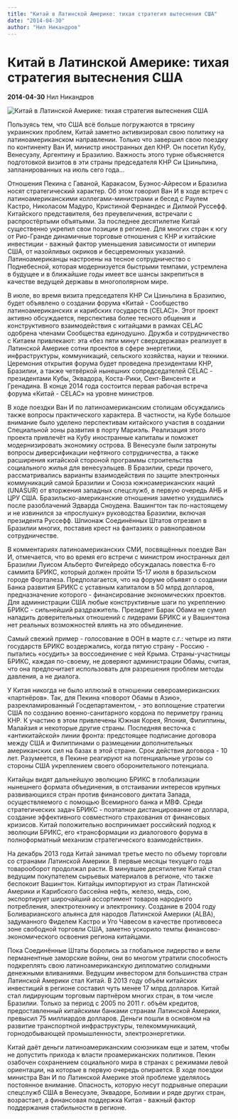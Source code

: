 ```yaml
---
title: "Китай в Латинской Америке: тихая стратегия вытеснения США"
date: "2014-04-30"
author: "Нил Никандров"
---
```


# Китай в Латинской Америке: тихая стратегия вытеснения США

**2014-04-30** Нил Никандров

![Китай в Латинской Америке: тихая стратегия вытеснения США](http://i.gyazo.com/6c15398f3072789d64e77fd948891397.png)

Пользуясь тем, что США всё больше погружаются в трясину украинских проблем, Китай заметно активизировал свою политику на латиноамериканском направлении. Только что завершил свою поездку по континенту Ван И, министр иностранных дел КНР. Он посетил Кубу, Венесуэлу, Аргентину и Бразилию. Важность этого турне объясняется подготовкой визитов в эти страны председателя КНР Си Цзиньпина, запланированных на июль сего года...

Отношения Пекина с Гаваной, Каракасом, Буэнос-Айресом и Бразилиа носят стратегический характер. Об этом говорил Ван И в ходе встреч с латиноамериканскими коллегами-министрами и бесед с Раулем Кастро, Николасом Мадуро, Кристиной Фернандес и Дилмой Руссефф. Китайского представителя, без преувеличения, встречали с распростёртыми объятьями. За последнее десятилетие Китай существенно укрепил свои позиции в регионе. Для многих стран к югу от Рио-Гранде динамичные торговые отношения с КНР и китайские инвестиции - важный фактор уменьшения зависимости от империи США, от назойливых окриков и бесцеремонных указаний. Латиноамериканцы настроены на тесное сотрудничество с Поднебесной, которая модернизуется быстрыми темпами, устремлена в будущее и в ближайшие годы имеет все шансы закрепиться в качестве ведущей державы в многополярном мире.

В июле, во время визита председателя КНР Си Цзиньпина в Бразилию, будет объявлено о создании форума «Китай - Сообщество латиноамериканских и карибских государств (CELAC)». Этот проект активно обсуждается, перспектива более тесного общения и конструктивного взаимодействия с китайцами в рамках CELAC одобрена членами Сообщества единодушно. Дружба и сотрудничество с Китаем привлекают: эта «без пяти минут сверхдержава» реализует в Латинской Америке сотни проектов в сфере энергетики, инфраструктуры, коммуникаций, сельского хозяйства, науки и техники. Церемония открытия форума будет проведена президентами КНР, Бразилии, а также четвёркой нынешних сопредседателей CELAC - президентами Кубы, Эквадора, Коста-Рики, Сент-Винсенте и Гренадина. В конце 2014 года состоится первая рабочая встреча форума «Китай - CELAC» на уровне министров.

В ходе поездки Ван И по латиноамериканским столицам обсуждались также вопросы практического характера. В частности, на Кубе большое внимание было уделено перспективам китайского участия в создании Специальной зоны развития в порту Мариэль. Реализация этого проекта привлечёт на Кубу иностранные капиталы и поможет модернизировать экономику острова. В Венесуэле были затронуты вопросы диверсификации нефтяного сотрудничества, а также расширения китайской стороной программы строительства социального жилья для венесуэльцев. В Бразилии, среди прочего, рассматривались варианты взаимодействия по защите электронных коммуникаций самой Бразилии и Союза южноамериканских наций (UNASUR) от вторжения западных спецслужб, в первую очередь АНБ и ЦРУ США. Бразильско-американские отношения заметно ухудшились после разоблачений Эдварда Сноудена. Вашингтон так по-настоящему и не извинился за «прослушку» руководства Бразилии, включая президента Руссефф. Шпионаж Соединённых Штатов отрезвил в Бразилии многих, поставив крест на фантазиях о равноправном сотрудничестве.

В комментариях латиноамериканских СМИ, посвящённых поездке Ван И, отмечается, что во время его встречи с министром иностранных дел Бразилии Луисом Альберто Фигейредо обсуждалась повестка 6-го саммита БРИКС, который должен пройти 15-17 июля в бразильском городе Форталеза. Предполагается, что на форуме объявят о создании Банка развития БРИКС с уставным капиталом в 50 млрд долларов, предназначение которого - финансирование экономических проектов. Для администрации США любые конструктивные шаги по укреплению БРИКС - сильнейший раздражитель. Президент Барак Обама не сумел наладить доверительных отношений с лидерами БРИКС и у Вашингтона нет реальных возможностей влиять на это объединение.

Самый свежий пример - голосование в ООН в марте с.г.: четыре из пяти государств БРИКС воздержались, когда пятую страну - Россию - пытались «осудить» за воссоединение с ней Крыма. Страны-участницы БРИКС, каждая по-своему, не доверяют администрации Обамы, считая, что она предпочитает использовать для разрешения проблем методы давления, а не диалога.

У Китая никогда не было иллюзий в отношении североамериканских «партнёров». Так, для Пекина «поворот Обамы в Азию», разрекламированный Госдепартаментом, - это воплощение стратегии США по созданию военно-санитарного кордона по периметру границ КНР. К участию в этом привлечены Южная Корея, Япония, Филиппины, Малайзия и некоторые другие страны. Последняя весточка с «антикитайской» линии фронта: предстоящее подписание договора между США и Филиппинами о размещении дополнительных американских сил на базах в этой стране. Срок действия договора - 10 лет. Разумеется, в Пекине реагируют на потенциальные угрозы со стороны США укреплением своего оборонительного потенциала.

Китайцы видят дальнейшую эволюцию БРИКС в глобализации нынешнего формата объединения, в отстаивании интересов крупных развивающихся стран против финансового диктата Запада, осуществляемого с помощью Всемирного банка и МВФ. Среди стратегических задач БРИКС - поэтапное дистанцирование от доллара, создание эффективного совместного страхования от финансовых кризисов. Китай положительно воспринимает российский подход к эволюции БРИКС, его «трансформации из диалогового форума в полноформатный механизм стратегического взаимодействия».

На декабрь 2013 года Китай занимал третье место по объему торговли со странами Латинской Америки. В первые месяцы текущего года товарооборот продолжал расти. В минувшее десятилетие Китай стал ведущим покупателем сырьевых материалов в регионе, что также беспокоит Вашингтон. Китайцы импортируют из стран Латинской Америки и Карибского бассейна нефть, железо, медь, сою, экспортирует широчайший ассортимент товаров народного потребления, электротехнику и электронику. Создание в 2004 году Боливарианского альянса для народов Латинской Америки (ALBA), задуманного Фиделем Кастро и Уго Чавесом в качестве противовеса зоне свободной торговли США, заметно ускорило темпы финансово-экономического освоения региона китайцами.

Пока Соединённые Штаты боролись за глобальное лидерство и вели перманентные заморские войны, они во многом утратили способность подкреплять свою латиноамериканскую дипломатию солидными денежными вливаниями. Ведущим инвестором для большинства стран Латинской Америки стал Китай. В 2013 году объём китайских инвестиций в регионе составил чуть менее 17 млрд долларов. Китай стал лидирующим торговым партнёром многих стран, в том числе Бразилии. Только за период с 2005 по 2011 г. объём кредитов, предоставленный китайскими банками странам Латинской Америки, превысил 75 миллиардов долларов. Деньги пошли в основном на развитие транспортной инфраструктуры, телекоммуникаций, горнодобывающей промышленности, электроэнергетики.

Китай даёт деньги латиноамериканским союзникам еще и затем, чтобы не допустить прихода к власти проамериканских политиков. Пекин озабочен сохранением социального мира в странах с режимами левой ориентации, на которые в первую очередь опирается. В ходе поездки министра Ван И по Латинской Америке этой проблеме уделялось постоянное внимание. Опасность, которую несут подрывные операции спецслужб США в Венесуэле, Эквадоре, Боливии и ряде других стран, возрастает, а финансовая поддержка Китая - важный фактор поддержания стабильности в регионе.